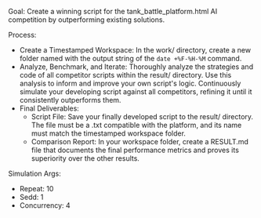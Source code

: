 Goal: Create a winning script for the tank_battle_platform.html AI competition by outperforming existing solutions.

Process:
* Create a Timestamped Workspace: In the work/ directory, create a new folder named with the output string of the `date +%F-%H-%M` command.
* Analyze, Benchmark, and Iterate: Thoroughly analyze the strategies and code of all competitor scripts within the result/ directory. Use this analysis to inform and improve your own script's logic. Continuously simulate your developing script against all competitors, refining it until it consistently outperforms them.
* Final Deliverables:
  * Script File: Save your finally developed script to the result/ directory. The file must be a .txt compatible with the platform, and its name must match the timestamped workspace folder.
  * Comparison Report: In your workspace folder, create a RESULT.md file that documents the final performance metrics and proves its superiority over the other results.

Simulation Args:
* Repeat: 10
* Sedd: 1
* Concurrency: 4
